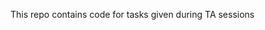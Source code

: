 This repo contains code for tasks given during TA sessions

<!--
### Improvements

- [ ] Handle error on duplicate user creation
- [ ] Store secrets securely - jwt secret
- [ ] Set JWT token expiration from config file
- [ ] refresh token

-->
